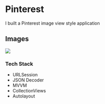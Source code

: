 # Pinterest
I built a Pinterest image view style application

## Images
![](images/image.gif)  

### Tech Stack
- URLSession
- JSON Decoder
- MVVM 
- CollectionViews
- Autolayout
